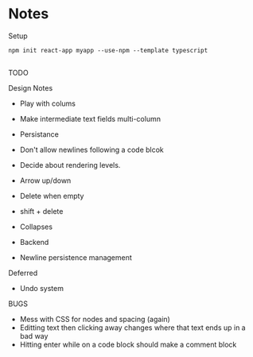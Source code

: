 # Notes

Setup

```
npm init react-app myapp --use-npm --template typescript
```

##

TODO

Design Notes

- Play with colums

- Make intermediate text fields multi-column
- Persistance
- Don't allow newlines following a code blcok
- Decide about rendering levels.
- Arrow up/down
- Delete when empty
- shift + delete
- Collapses

- Backend
- Newline persistence management

Deferred

- Undo system

BUGS

- Mess with CSS for nodes and spacing (again)
- Editting text then clicking away changes where that text ends up in a bad way
- Hitting enter while on a code block should make a comment block

